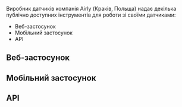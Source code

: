 Виробник датчиків компанія Airly (Краків, Польща) надає декілька публічно доступних інструментів для роботи зі своїми датчиками:

- Веб-застосунок
- Мобільний застосунок
- API

## Веб-застосунок



## Мобільний застосунок



## API

